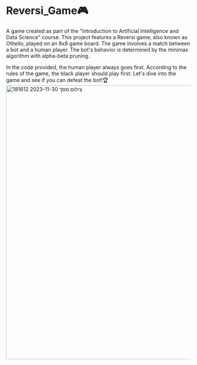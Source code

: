 # Reversi_Game🎮
A game created as part of the "Introduction to Artificial Intelligence and Data Science" course.
This project features a Reversi game, also known as Othello, played on an 8x8 game board. 
The game involves a match between a bot and a human player. 
The bot's behavior is determined by the minimax algorithm with alpha-beta pruning.

In the code provided, the human player always goes first. 
According to the rules of the game, the black player should play first. 
Let's dive into the game and see if you can defeat the bot!🏆
<img width="748" alt="צילום מסך 2023-11-30 181612" src="https://github.com/hozohar1/Reversi_Game/assets/116975069/ae915ae8-7d44-4af8-949b-36e0b7ea7df2">
